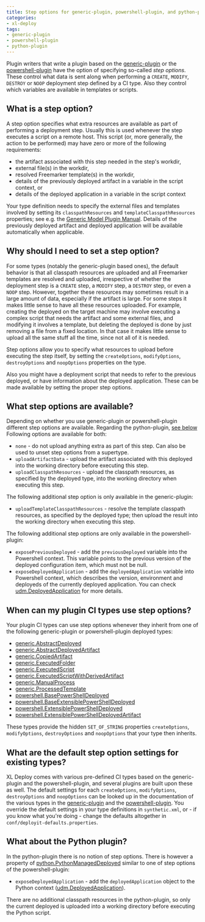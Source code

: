 ```yaml
---
title: Step options for generic-plugin, powershell-plugin, and python-plugin
categories: 
- xl-deploy
tags:
- generic-plugin
- powershell-plugin
- python-plugin
---
```


Plugin writers that write a plugin based on the [generic-plugin](/xl-deploy/latest/genericPluginManual.html) or the [powershell-plugin](/xl-deploy/latest/powershellPluginManual.html) have the option of specifying so-called *step options*. These control what data is sent along when performing a `CREATE`, `MODIFY`, `DESTROY` or `NOOP` deployment step defined by a CI type. Also they control which variables are available in templates or scripts.


## What is a step option?

A step option specifies what extra resources are available as part of performing a deployment step. Usually this is used whenever the step executes a script on a remote host. This script (or, more generally, the action to be performed) may have zero or more of the following requirements:
 
* the artifact associated with this step needed in the step's workdir, 
* external file(s) in the workdir,
* resolved Freemarker template(s) in the workdir,
* details of the previously deployed artifact in a variable in the script context, or
* details of the deployed application in a variable in the script context

Your type definition needs to specify the external files and templates involved by setting its `classpathResources` and `templateClasspathResources` properties; see e.g. the [Generic Model Plugin Manual](/xl-deploy/latest/genericPluginManual.html#shellscript-delegate). Details of the previously deployed artifact and deployed application will be available automatically when applicable.


## Why should I need to set a step option?

For some types (notably the generic-plugin based ones), the default behavior is that all classpath resources are uploaded and all Freemarker templates are resolved and uploaded, irrespective of whether the deployment step is a `CREATE` step, a `MODIFY` step, a `DESTROY` step, or even a `NOOP` step. However, together these resources may sometimes result in a large amount of data, especially if the artifact is large. For some steps it makes little sense to have all these resources uploaded. For example, creating the deployed on the target machine may involve executing a complex script that needs the artifact and some external files, and modifying it involves a template, but deleting the deployed is done by just removing a file from a fixed location. In that case it makes little sense to upload all the same stuff all the time, since not all of it is needed.
 
Step options allow you to specify what resources to upload before executing the step itself, by setting the `createOptions`, `modifyOptions`, `destroyOptions` and `noopOptions` properties on the type.

Also you might have a deployment script that needs to refer to the previous deployed, or have information about the deployed application. These can be made available by setting the proper step options.


## What step options are available?

Depending on whether you use generic-plugin or powershell-plugin different step options are available. Regarding the python-plugin, [see below](#what-about-the-python-plugin) Following options are available for both:

* `none` - do not upload anything extra as part of this step. Can also be used to unset step options from a supertype.
* `uploadArtifactData` - upload the artifact associated with this deployed into the working directory before executing this step.
* `uploadClasspathResources` - upload the classpath resources, as specified by the deployed type, into the working directory when executing this step.

The following additional step option is only available in the generic-plugin:

* `uploadTemplateClasspathResources` - resolve the template classpath resources, as specified by the deployed type; then upload the result into the working directory when executing this step.

The following additional step options are only available in the powershell-plugin:

* `exposePreviousDeployed` - add the `previousDeployed` variable into the Powershell context. This variable points to the previous version of the deployed configuration item, which must not be null.
* `exposeDeployedApplication` - add the `deployedApplication` variable into Powershell context, which describes the version, environment and deployeds of the currently deployed application. You can check [udm.DeployedApplication](/xl-deploy/latest/udmcireference.html#udm.DeployedApplication) for more details.


## When can my plugin CI types use step options?

Your plugin CI types can use step options whenever they inherit from one of the following generic-plugin or powershell-plugin deployed types:

* [generic.AbstractDeployed](/xl-deploy/latest/genericPluginManual.html#generic.AbstractDeployed)
* [generic.AbstractDeployedArtifact](/xl-deploy/latest/genericPluginManual.html#generic.AbstractDeployedArtifact)
* [generic.CopiedArtifact](/xl-deploy/latest/genericPluginManual.html#generic.CopiedArtifact)
* [generic.ExecutedFolder](/xl-deploy/latest/genericPluginManual.html#generic.ExecutedFolder)
* [generic.ExecutedScript](/xl-deploy/latest/genericPluginManual.html#generic.ExecutedScript)
* [generic.ExecutedScriptWithDerivedArtifact](/xl-deploy/latest/genericPluginManual.html#generic.ExecutedScriptWithDerivedArtifact)
* [generic.ManualProcess](/xl-deploy/latest/genericPluginManual.html#generic.ManualProcess)
* [generic.ProcessedTemplate](/xl-deploy/latest/genericPluginManual.html#generic.ProcessedTemplate)
* [powershell.BasePowerShellDeployed](/xl-deploy/latest/powershellPluginManual.html#powershell.BasePowerShellDeployed)
* [powershell.BaseExtensiblePowerShellDeployed](/xl-deploy/latest/powershellPluginManual.html#powershell.BaseExtensiblePowerShellDeployed)
* [powershell.ExtensiblePowerShellDeployed](/xl-deploy/latest/powershellPluginManual.html#powershell.ExtensiblePowerShellDeployed)
* [powershell.ExtensiblePowerShellDeployedArtifact](/xl-deploy/latest/powershellPluginManual.html#powershell.ExtensiblePowerShellDeployedArtifact)

These types provide the hidden `SET_OF_STRING` properties `createOptions`, `modifyOptions`, `destroyOptions` and `noopOptions` that your type then inherits.


## What are the default step option settings for existing types?

XL Deploy comes with various pre-defined CI types based on the generic-plugin and the powershell-plugin, and several plugins are built upon these as well. The default settings for each `createOptions`, `modifyOptions`, `destroyOptions` and `noopOptions` can be looked up in the documentation of the various types in the [generic-plugin](/xl-deploy/latest/genericPluginManual.html) and the [powershell-plugin](/xl-deploy/latest/powershellPluginManual.html). You override the default settings in your type definitions in `synthetic.xml`, or - if you know what you're doing - change the defaults altogether in `conf/deployit-defaults.properties`.


## What about the Python plugin?

In the python-plugin there is no notion of step options. There is however a property of [python.PythonManagedDeployed](/xl-deploy/latest/pythonPluginManual.html#python.PythonManagedDeployed) similar to one of step options of the powershell-plugin:

* `exposeDeployedApplication` - add the `deployedApplication` object to the Python context ([udm.DeployedApplication](/xl-deploy/latest/udmcireference.html#udm.DeployedApplication)).

There are no additional classpath resources in the python-plugin, so only the current deployed is uploaded into a working directory before executing the Python script.